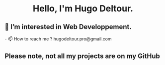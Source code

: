 <h1 align=center>Hello, I'm Hugo Deltour.</h1>
<h2>👀 I’m interested in Web Developpement.</h2>
- 📫 How to reach me ? hugodeltour.pro@gmail.com
<h2>Please note, not all my projects are on my GitHub</h2>
